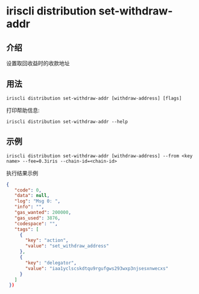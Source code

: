 # iriscli distribution set-withdraw-addr

## 介绍

设置取回收益时的收款地址

## 用法

```
iriscli distribution set-withdraw-addr [withdraw-address] [flags]
```

打印帮助信息:

```
iriscli distribution set-withdraw-addr --help
```

## 示例

```
iriscli distribution set-withdraw-addr [withdraw-address] --from <key name> --fee=0.3iris --chain-id=<chain-id>
```
执行结果示例

```json
{
   "code": 0,
   "data": null,
   "log": "Msg 0: ",
   "info": "",
   "gas_wanted": 200000,
   "gas_used": 3876,
   "codespace": "",
   "tags": [
     {
       "key": "action",
       "value": "set_withdraw_address"
     },
     {
       "key": "delegator",
       "value": "iaa1yclscskdtqu9rgufgws293wxp3njsesxnwecxs"
     }
   ]
 })
```